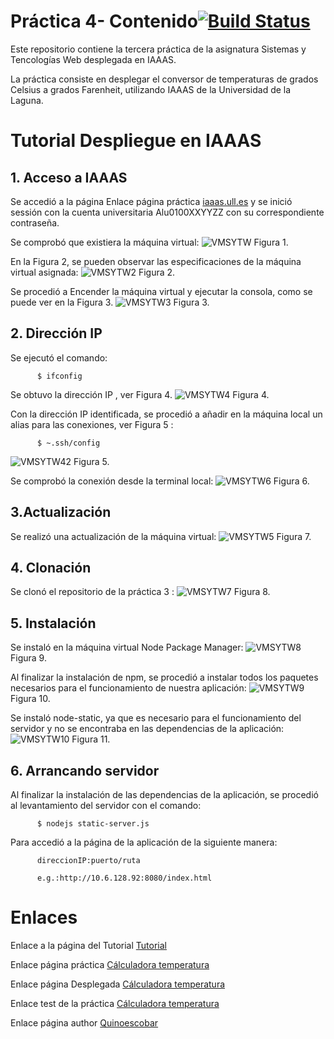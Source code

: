 # Práctica 4- Contenido[![Build Status](https://travis-ci.org/quinoescobar/sytw_prt_04.svg?branch=travis)](https://travis-ci.org/quinoescobar/sytw_prt_04)

Este repositorio contiene la tercera práctica de la asignatura Sistemas y Tencologías Web desplegada en IAAAS.

La práctica consiste en desplegar el conversor de temperaturas de grados Celsius a grados Farenheit, utilizando IAAAS de la Universidad de la Laguna.

# Tutorial Despliegue en IAAAS


## 1. Acceso a IAAAS
Se accedió a la página Enlace página práctica [iaaas.ull.es](http://iaas.ull.es/) y se inició sessión con la cuenta universitaria Alu0100XXYYZZ con su correspondiente contraseña.

Se comprobó que existiera la máquina virtual: ![VMSYTW](./images/s1.PNG "VMSYTW")
Figura 1.

En la Figura 2, se pueden observar las especificaciones de la máquina virtual asignada:
![VMSYTW2](images/s2.PNG "VMSYTW2")
Figura 2.

Se procedió a Encender la máquina virtual y ejecutar la consola, como se puede ver en la Figura 3.
![VMSYTW3](images/s3.PNG "VMSYTW3")
Figura 3.


## 2. Dirección IP
Se ejecutó el comando:

          $ ifconfig
Se obtuvo la dirección IP , ver Figura 4.
![VMSYTW4](images/s4.PNG "VMSYTW4")
Figura 4.

Con la dirección IP identificada, se procedió a añadir en la máquina local un alias para las conexiones, ver Figura 5  :

          $ ~.ssh/config
![VMSYTW42](images/s42.PNG "VMSYTW42")
Figura 5.

Se comprobó la conexión desde la terminal local:
![VMSYTW6](images/s6.PNG "VMSYTW6")
Figura 6.

## 3.Actualización
Se realizó una actualización de la máquina virtual:
![VMSYTW5](images/s5.PNG "VMSYTW42")
Figura 7.
## 4. Clonación
Se clonó el repositorio de la práctica 3 :
![VMSYTW7](images/s7.PNG "VMSYTW7")
Figura 8.
## 5. Instalación
Se instaló en la máquina virtual Node Package Manager:
![VMSYTW8](images/s8.PNG "VMSYTW8")
Figura 9.

Al finalizar la instalación de npm, se procedió a instalar todos los paquetes necesarios para el funcionamiento de nuestra aplicación:
![VMSYTW9](images/s9.PNG "VMSYTW9")
Figura 10.

Se instaló node-static, ya que es necesario para el funcionamiento del servidor y no se encontraba en las dependencias de la aplicación:
![VMSYTW10](images/s10.PNG "VMSYTW10")
Figura 11.
## 6. Arrancando servidor

Al finalizar la instalación de las dependencias de la aplicación, se procedió al levantamiento del servidor con el comando:

          $ nodejs static-server.js

Para accedió a la página de la aplicación de la siguiente manera:

          direccionIP:puerto/ruta

          e.g.:http://10.6.128.92:8080/index.html
# Enlaces
Enlace a la página del Tutorial [Tutorial](https://quinoescobar.github.io/sytw_prt_04/index.html)

Enlace página práctica [Cálculadora temperatura](https://quinoescobar.github.io/sytw_prt_04)

Enlace página Desplegada [Cálculadora temperatura](http://10.6.128.92:8080/index.html)

Enlace test de la práctica [Cálculadora temperatura](http://10.6.128.92:8080/tests/)

Enlace página author [Quinoescobar](https://quinoescobar.github.io)
